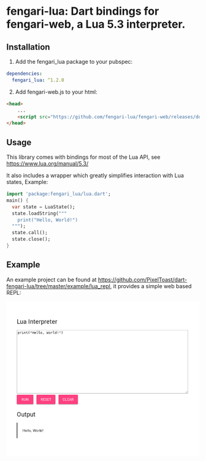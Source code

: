 # fengari-lua: Dart bindings for fengari-web, a Lua 5.3 interpreter.

## Installation

1. Add the fengari_lua package to your pubspec:

```yaml
dependencies:
  fengari_lua: ^1.2.0
```

2. Add fengari-web.js to your html:

```html
<head>
    ...
    <script src="https://github.com/fengari-lua/fengari-web/releases/download/v0.1.4/fengari-web.js"></script>
</head>
```

## Usage

This library comes with bindings for most of the Lua API, see https://www.lua.org/manual/5.3/

It also includes a wrapper which greatly simplifies interaction with Lua states, Example:

```dart
import 'package:fengari_lua/lua.dart';
main() {
  var state = LuaState();
  state.loadString("""
    print("Hello, World!")
  """);
  state.call();
  state.close();
}
```

## Example

An example project can be found at https://github.com/PixelToast/dart-fengari-lua/tree/master/example/lua_repl, it
provides a simple web based REPL:

![Screenshot of REPL](https://raw.githubusercontent.com/PixelToast/dart-fengari-lua/master/example/lua_repl/screenshot.png)